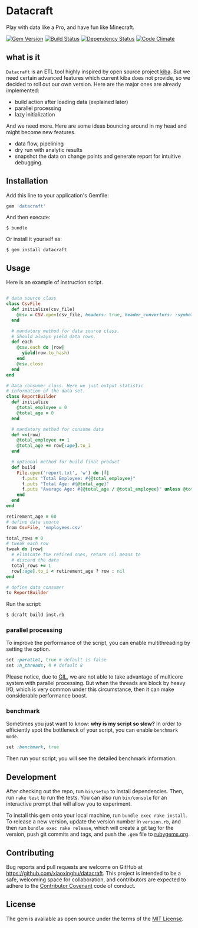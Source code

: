# Datacraft

Play with data like a Pro, and have fun like Minecraft.

[![Gem Version](https://badge.fury.io/rb/datacraft.svg)](http://badge.fury.io/rb/datacraft)
[![Build Status](https://travis-ci.org/xiaoxinghu/datacraft.svg?branch=master)](https://travis-ci.org/xiaoxinghu/datacraft)
[![Dependency Status](https://gemnasium.com/xiaoxinghu/datacraft.svg)](https://gemnasium.com/xiaoxinghu/datacraft)
[![Code Climate](https://codeclimate.com/github/xiaoxinghu/datacraft/badges/gpa.svg)](https://codeclimate.com/github/xiaoxinghu/datacraft)

## what is it

`Datacraft` is an ETL tool highly inspired by open source project [kiba](https://github.com/thbar/kiba). But we need certain advanced features which current kiba does not provide, so we decided to roll out our own version. Here are the major ones are already implemented:

- build action after loading data (explained later)
- parallel processing
- lazy initialization

And we need more. Here are some ideas bouncing around in my head and might become new features.

- data flow, pipelining
- dry run with analytic results
- snapshot the data on change points and generate report for intuitive debugging.


## Installation

Add this line to your application's Gemfile:

```ruby
gem 'datacraft'
```

And then execute:

    $ bundle

Or install it yourself as:

    $ gem install datacraft

## Usage

Here is an example of instruction script.

```ruby

# data source class
class CsvFile
  def initialize(csv_file)
    @csv = CSV.open(csv_file, headers: true, header_converters: :symbol)
  end

  # mandatory method for data source class.
  # Should always yield data rows.
  def each
    @csv.each do |row|
      yield(row.to_hash)
    end
    @csv.close
  end
end

# Data consumer class. Here we just output statistic
# information of the data set.
class ReportBuilder
  def initialize
    @total_employee = 0
    @total_age = 0
  end

  # mandatory method for consume data
  def <<(row)
    @total_employee += 1
    @total_age += row[:age].to_i
  end

  # optional method for build final product
  def build
    File.open('report.txt', 'w') do |f|
      f.puts "Total Employee: #{@total_employee}"
      f.puts "Total Age: #{@total_age}"
      f.puts "Average Age: #{@total_age / @total_employee}" unless @total_employee == 0
    end
  end
end

retirement_age = 60
# define data source
from CsvFile, 'employees.csv'

total_rows = 0
# tweak each row
tweak do |row|
  # eliminate the retired ones, return nil means to
  # discard the data
  total_rows += 1
  row[:age].to_i < retirement_age ? row : nil
end

# define data consumer
to ReportBuilder
```

Run the script:

```bash
$ dcraft build inst.rb
```

### parallel processing

To improve the performance of the script, you can enable multithreading by setting the option.

```ruby
set :parallel, true # default is false
set :n_threads, 4 # default 8
```

Please notice, due to [GIL](https://en.wikipedia.org/wiki/Global_Interpreter_Lock), we are not able to take advantage of multicore system with parallel processing. But when the threads are block by heavy I/O, which is very common under this circumstance, then it can make considerable performance boost.

### benchmark

Sometimes you just want to know: **why is my script so slow?** In order to efficiently spot the bottleneck of your script, you can enable `benchmark mode`.

```ruby
set :benchmark, true
```

Then run your script, you will see the detailed benchmark information.

## Development

After checking out the repo, run `bin/setup` to install dependencies. Then, run `rake test` to run the tests. You can also run `bin/console` for an interactive prompt that will allow you to experiment.

To install this gem onto your local machine, run `bundle exec rake install`. To release a new version, update the version number in `version.rb`, and then run `bundle exec rake release`, which will create a git tag for the version, push git commits and tags, and push the `.gem` file to [rubygems.org](https://rubygems.org).

## Contributing

Bug reports and pull requests are welcome on GitHub at https://github.com/xiaoxinghu/datacraft. This project is intended to be a safe, welcoming space for collaboration, and contributors are expected to adhere to the [Contributor Covenant](contributor-covenant.org) code of conduct.


## License

The gem is available as open source under the terms of the [MIT License](http://opensource.org/licenses/MIT).
